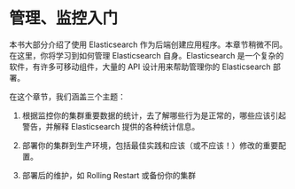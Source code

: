 # 管理、监控入门

本书大部分介绍了使用 Elasticsearch 作为后端创建应用程序。本章节稍微不同。在这里，你将学习到如何管理 Elasticsearch 自身。Elasticsearch 是一个复杂的软件，有许多可移动组件，大量的 API 设计用来帮助管理你的 Elasticsearch 部署。

在这个章节，我们涵盖三个主题：

1. 根据监控你的集群重要数据的统计，去了解哪些行为是正常的，哪些应该引起警告，并解释 Elasticsearch 提供的各种统计信息。

1. 部署你的集群到生产环境，包括最佳实践和应该（或不应该！）修改的重要配置。

1. 部署后的维护，如 Rolling Restart 或备份你的集群
